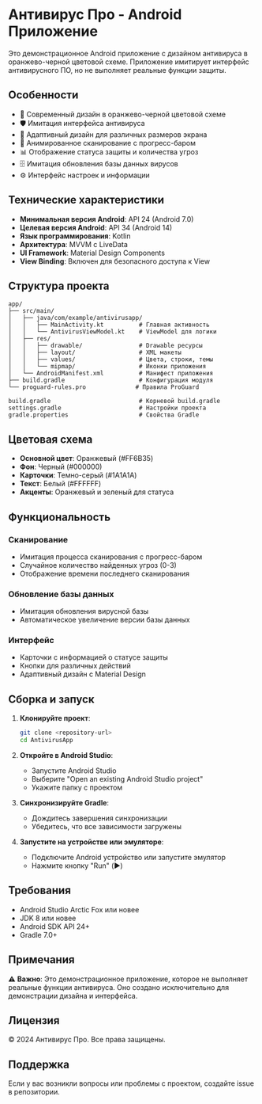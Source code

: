 # Антивирус Про - Android Приложение

Это демонстрационное Android приложение с дизайном антивируса в оранжево-черной цветовой схеме. Приложение имитирует интерфейс антивирусного ПО, но не выполняет реальные функции защиты.

## Особенности

- 🎨 Современный дизайн в оранжево-черной цветовой схеме
- 🛡️ Имитация интерфейса антивируса
- 📱 Адаптивный дизайн для различных размеров экрана
- 🔄 Анимированное сканирование с прогресс-баром
- 📊 Отображение статуса защиты и количества угроз
- 🗄️ Имитация обновления базы данных вирусов
- ⚙️ Интерфейс настроек и информации

## Технические характеристики

- **Минимальная версия Android**: API 24 (Android 7.0)
- **Целевая версия Android**: API 34 (Android 14)
- **Язык программирования**: Kotlin
- **Архитектура**: MVVM с LiveData
- **UI Framework**: Material Design Components
- **View Binding**: Включен для безопасного доступа к View

## Структура проекта

```
app/
├── src/main/
│   ├── java/com/example/antivirusapp/
│   │   ├── MainActivity.kt          # Главная активность
│   │   └── AntivirusViewModel.kt    # ViewModel для логики
│   ├── res/
│   │   ├── drawable/                # Drawable ресурсы
│   │   ├── layout/                  # XML макеты
│   │   ├── values/                  # Цвета, строки, темы
│   │   └── mipmap/                  # Иконки приложения
│   └── AndroidManifest.xml          # Манифест приложения
├── build.gradle                     # Конфигурация модуля
└── proguard-rules.pro              # Правила ProGuard

build.gradle                         # Корневой build.gradle
settings.gradle                      # Настройки проекта
gradle.properties                    # Свойства Gradle
```

## Цветовая схема

- **Основной цвет**: Оранжевый (#FF6B35)
- **Фон**: Черный (#000000)
- **Карточки**: Темно-серый (#1A1A1A)
- **Текст**: Белый (#FFFFFF)
- **Акценты**: Оранжевый и зеленый для статуса

## Функциональность

### Сканирование
- Имитация процесса сканирования с прогресс-баром
- Случайное количество найденных угроз (0-3)
- Отображение времени последнего сканирования

### Обновление базы данных
- Имитация обновления вирусной базы
- Автоматическое увеличение версии базы данных

### Интерфейс
- Карточки с информацией о статусе защиты
- Кнопки для различных действий
- Адаптивный дизайн с Material Design

## Сборка и запуск

1. **Клонируйте проект**:
   ```bash
   git clone <repository-url>
   cd AntivirusApp
   ```

2. **Откройте в Android Studio**:
   - Запустите Android Studio
   - Выберите "Open an existing Android Studio project"
   - Укажите папку с проектом

3. **Синхронизируйте Gradle**:
   - Дождитесь завершения синхронизации
   - Убедитесь, что все зависимости загружены

4. **Запустите на устройстве или эмуляторе**:
   - Подключите Android устройство или запустите эмулятор
   - Нажмите кнопку "Run" (▶️)

## Требования

- Android Studio Arctic Fox или новее
- JDK 8 или новее
- Android SDK API 24+
- Gradle 7.0+

## Примечания

⚠️ **Важно**: Это демонстрационное приложение, которое не выполняет реальные функции антивируса. Оно создано исключительно для демонстрации дизайна и интерфейса.

## Лицензия

© 2024 Антивирус Про. Все права защищены.

## Поддержка

Если у вас возникли вопросы или проблемы с проектом, создайте issue в репозитории.